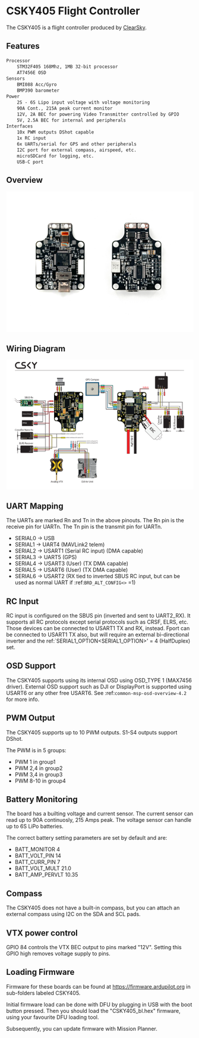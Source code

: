 # CSKY405 Flight Controller

The CSKY405 is a flight controller produced by [ClearSky](http://csky.space/).

## Features
    Processor
        STM32F405 168Mhz, 1MB 32-bit processor
        AT7456E OSD
    Sensors
        BMI088 Acc/Gyro
        BMP390 barometer
    Power
        2S - 6S Lipo input voltage with voltage monitoring
        90A Cont., 215A peak current monitor
        12V, 2A BEC for powering Video Transmitter controlled by GPIO
        5V, 2.5A BEC for internal and peripherals
    Interfaces
        10x PWM outputs DShot capable
        1x RC input
        6x UARTs/serial for GPS and other peripherals
        I2C port for external compass, airspeed, etc.
        microSDCard for logging, etc.
        USB-C port
  

## Overview

![CSKY405](CSKY405.png)

## Wiring Diagram

![CSKY405 Wiring](CSKY405_wiring.png)

## UART Mapping

The UARTs are marked Rn and Tn in the above pinouts. The Rn pin is the
receive pin for UARTn. The Tn pin is the transmit pin for UARTn.

 - SERIAL0 -> USB
 - SERIAL1 -> UART4  (MAVLink2 telem)
 - SERIAL2 -> USART1 (Serial RC input) (DMA capable)
 - SERIAL3 -> UART5  (GPS)
 - SERIAL4 -> USART3 (User) (TX DMA capable)
 - SERIAL5 -> USART6 (User) (TX DMA capable)
 - SERIAL6 -> USART2 (RX tied to inverted SBUS RC input, but can be used as normal UART if :ref:`BRD_ALT_CONFIG<>` =1) 


## RC Input

RC input is configured on the SBUS pin (inverted and sent to UART2_RX). It supports all RC
protocols except serial protocols such as CRSF, ELRS, etc. Those devices can be connected to USART1 TX and RX, instead.
Fport can be connected to USART1 TX also, but will require an external bi-directional inverter and the ref:`SERIAL1_OPTION<SERIAL1_OPTION>' = 4 (HalfDuplex) set.
   
## OSD Support

The CSKY405 supports using its internal OSD using OSD_TYPE 1 (MAX7456 driver). External OSD support such as DJI or DisplayPort is supported using USART6 or any other free USART6. See :ref:`common-msp-osd-overview-4.2` for more info.

## PWM Output

The CSKY405 supports up to 10 PWM outputs. S1-S4 outputs support DShot.

The PWM is in 5 groups:

 - PWM 1 in group1
 - PWM 2,4 in group2
 - PWM 3,4 in group3
 - PWM 8-10 in group4

## Battery Monitoring

The board has a builting voltage and current sensor. The current
sensor can read up to 90A continuosly, 215 Amps peak. The voltage sensor can handle up to 6S
LiPo batteries.

The correct battery setting parameters are set by default and are:

 - BATT_MONITOR 4
 - BATT_VOLT_PIN 14
 - BATT_CURR_PIN 7
 - BATT_VOLT_MULT 21.0
 - BATT_AMP_PERVLT 10.35

## Compass

The CSKY405 does not have a built-in compass, but you can attach an external compass using I2C on the SDA and SCL pads.

## VTX power control

GPIO 84 controls the VTX BEC output to pins marked "12V". Setting this GPIO high removes voltage supply to pins.

## Loading Firmware
Firmware for these boards can be found at https://firmware.ardupilot.org in sub-folders labeled CSKY405.

Initial firmware load can be done with DFU by plugging in USB with the
boot button pressed. Then you should load the "CSKY405_bl.hex"
firmware, using your favourite DFU loading tool.

Subsequently, you can update firmware with Mission Planner.


